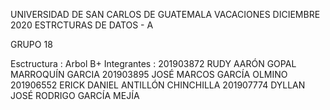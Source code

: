 UNIVERSIDAD DE SAN CARLOS DE GUATEMALA
VACACIONES DICIEMBRE 2020
ESTRCTURAS DE DATOS - A

GRUPO 18

Esctructura : Arbol B+
Integrantes :   201903872	RUDY AARÓN GOPAL MARROQUÍN GARCIA
                201903895	JOSÉ MARCOS GARCÍA OLMINO
                201906552	ERICK DANIEL ANTILLÓN CHINCHILLA
                201907774	DYLLAN JOSÉ RODRIGO GARCÍA MEJÍA